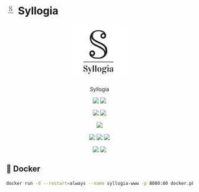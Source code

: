# <img width=25 src="https://raw.githubusercontent.com/syllogia/syllogia-www/master/assets/syllogia.svg"> Syllogia

<p align=center>
  <a href="https://syllogia.com"><img width=150 src="https://raw.githubusercontent.com/syllogia/syllogia-www/master/assets/syllogia.svg"></a>
</p>

<p align=center>
  Syllogia
</p>

<p align=center>
  <a href="https://github.com/syllogia/syllogia-www"><img src="https://img.shields.io/github/stars/syllogia/syllogia-www?label=git"></a>
  <img src="https://img.shields.io/github/license/syllogia/syllogia-www">
</p>

<p align=center>
  <img src="https://img.shields.io/github/languages/count/syllogia/syllogia-www">
  <img src="https://img.shields.io/github/languages/top/syllogia/syllogia-www">
</p>

<p align=center>
  <img src="https://img.shields.io/github/v/release/syllogia/syllogia-www">
</p>

<p align=center>
  <img src="https://img.shields.io/david/syllogia/syllogia-www">
  <img src="https://img.shields.io/david/dev/syllogia/syllogia-www">
  <img src="https://img.shields.io/snyk/vulnerabilities/github/syllogia/syllogia-www">
</p>

<p align=center>
  <img src="https://img.shields.io/badge/ci-github--actions-yellowgreen">
  <img src="https://img.shields.io/badge/cd-docker-yellowgreen">
</p>

## 🐳 Docker

```bash
docker run -d --restart=always --name syllogia-www -p 8080:80 docker.pkg.github.com/syllogia/syllogia-www/syllogia-www:latest
```
